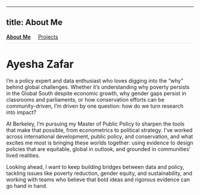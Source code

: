 
---
title: About Me
---

<!-- Simple nav -->
<div style="margin-bottom:1rem; border-bottom:1px solid #e0e0e0; padding-bottom:0.5rem;">
  <a href="/" style="font-weight:600; margin-right:1rem;">About Me</a>
  <a href="/projects" style="margin-right:1rem;">Projects</a>
</div>

# Ayesha Zafar

I’m a policy expert and data enthusiast who loves digging into the “why” behind global challenges. Whether it’s understanding why poverty persists in the Global South despite economic growth, why gender gaps persist in classrooms and parliaments, or how conservation efforts can be community-driven, I’m driven by one question: how do we turn research into impact?

At Berkeley, I’m pursuing my Master of Public Policy to sharpen the tools that make that possible, from econometrics to political strategy. I’ve worked across international development, public policy, and conservation, and what excites me most is bringing these worlds together: using evidence to design policies that are equitable, global in outlook, and grounded in communities’ lived realities.

Looking ahead, I want to keep building bridges between data and policy, tackling issues like poverty reduction, gender equity, and sustainability, and working with teams who believe that bold ideas and rigorous evidence can go hand in hand.
   
